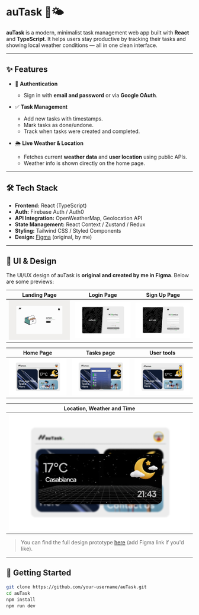 # auTask 📝🌤️

**auTask** is a modern, minimalist task management web app built with **React** and **TypeScript**. It helps users stay productive by tracking their tasks and showing local weather conditions — all in one clean interface.

---

## ✨ Features

- 🔐 **Authentication**
  - Sign in with **email and password** or via **Google OAuth**.

- ✅ **Task Management**
  - Add new tasks with timestamps.
  - Mark tasks as done/undone.
  - Track when tasks were created and completed.

- 🌦️ **Live Weather & Location**
  - Fetches current **weather data** and **user location** using public APIs.
  - Weather info is shown directly on the home page.

---

## 🛠️ Tech Stack

- **Frontend:** React (TypeScript)
- **Auth:** Firebase Auth / Auth0
- **API Integration:** OpenWeatherMap, Geolocation API
- **State Management:** React Context / Zustand / Redux
- **Styling:** Tailwind CSS / Styled Components
- **Design:** [Figma](https://www.figma.com/) (original, by me)

---

## 🎨 UI & Design

The UI/UX design of auTask is **original and created by me in Figma**. Below are some previews:

| Landing Page | Login Page | Sign Up Page |
|--------------|------------|--------------|
| ![Landing Screenshot](previews/auTaskLandingPage.jpg) | ![Home Screenshot](previews/auTaskLoginPage.jpg) | ![Tasks Screenshot](previews/auTaskSignupPage.jpg) |

| Home Page | Tasks page | User tools |
|-----------|------------|------------|
| ![Home Screenshot](previews/auTaskHomePage.jpg) | ![Home Screenshot](previews/auTaskTaskPage.jpg) | ![Tasks Screenshot](previews/auTaskUserTools.jpg) |

| Location, Weather and Time |
|----------------------------|
| ![Home Screenshot](previews/auTaskW&T&L.jpg) |

> You can find the full design prototype [here](https://www.figma.com/design/ZGSxD2k5g8LvNEzUjabTEA/Untitled?node-id=23-72&t=39dPhucE3d0DLdEP-0) (add Figma link if you'd like).

---

## 🚀 Getting Started

```bash
git clone https://github.com/your-username/auTask.git
cd auTask
npm install
npm run dev